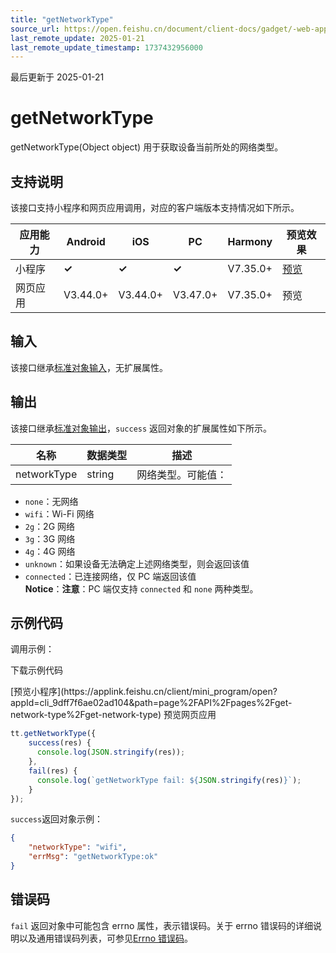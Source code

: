 ```yaml
---
title: "getNetworkType"
source_url: https://open.feishu.cn/document/client-docs/gadget/-web-app-api/device/network-status/getnetworktype
last_remote_update: 2025-01-21
last_remote_update_timestamp: 1737432956000
---
```

最后更新于 2025-01-21

# getNetworkType

getNetworkType(Object object) 用于获取设备当前所处的网络类型。

## 支持说明

该接口支持小程序和网页应用调用，对应的客户端版本支持情况如下所示。

应用能力 | Android | iOS | PC | Harmony | 预览效果
--- | --- | --- | --- | --- | ---
小程序 | **✓** | **✓** | **✓** | V7.35.0+ | [预览](https://applink.feishu.cn/client/mini_program/open?appId=cli_9dff7f6ae02ad104&path=page%2FAPI%2Fpages%2Fget-network-type%2Fget-network-type)
网页应用 | V3.44.0+ | V3.44.0+ | V3.47.0+ | V7.35.0+ | 预览

## 输入

该接口继承[标准对象输入](https://open.feishu.cn/document/uYjL24iN/ukzNy4SO3IjL5cjM)，无扩展属性。

## 输出

该接口继承[标准对象输出](https://open.feishu.cn/document/uYjL24iN/ukzNy4SO3IjL5cjM#8c92acb8)，`success` 返回对象的扩展属性如下所示。

名称 | 数据类型 | 描述
--- | --- | ---
networkType | string | 网络类型。可能值：  
- `none`：无网络  
- `wifi`：Wi-Fi 网络  
- `2g`：2G 网络  
- `3g`：3G 网络  
- `4g`：4G 网络  
- `unknown`：如果设备无法确定上述网络类型，则会返回该值  
- `connected`：已连接网络，仅 PC 端返回该值  
**Notice**：**注意**：PC 端仅支持 `connected` 和 `none` 两种类型。

## 示例代码

调用示例：

<md-download-code href="https://open.feishu.cn/document/uYjL24iN/uYDM04iNwQjL2ADN" mobileDisplay="none">下载示例代码</md-download-code>

<div style="display: flex">
          [预览小程序](https://applink.feishu.cn/client/mini_program/open?appId=cli_9dff7f6ae02ad104&path=page%2FAPI%2Fpages%2Fget-network-type%2Fget-network-type)
预览网页应用

</div> 

```js
tt.getNetworkType({ 
    success(res) {
      console.log(JSON.stringify(res));
    },
    fail(res) {
      console.log(`getNetworkType fail: ${JSON.stringify(res)}`);
    }
});
```

`success`返回对象示例：

```json
{
    "networkType": "wifi",
    "errMsg": "getNetworkType:ok"
}
```

## 错误码

`fail` 返回对象中可能包含 errno 属性，表示错误码。关于 errno 错误码的详细说明以及通用错误码列表，可参见[Errno 错误码](https://open.feishu.cn/document/uYjL24iN/uAjMuAjMuAjM/errno)。
